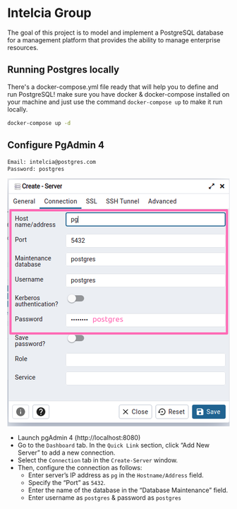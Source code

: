 # Intelcia Group

The goal of this project is to model and implement a PostgreSQL database for a management platform that provides the ability to manage enterprise resources.

## Running Postgres locally

There's a docker-compose.yml file ready that will help you to define and run PostgreSQL! make sure you have docker & docker-compose installed on your machine and just use the command `docker-compose up` to make it run locally.

```sh
docker-compose up -d
```

## Configure PgAdmin 4

```
Email: intelcia@postgres.com
Password: postgres
```

![image](configure-pgadmin.png)

- Launch pgAdmin 4 (http://localhost:8080)
- Go to the `Dashboard` tab. In the `Quick Link` section, click “Add New Server” to add a new connection.
- Select the `Connection` tab in the `Create-Server` window.
- Then, configure the connection as follows:
  - Enter server’s IP address as `pg` in the `Hostname/Address` field.
  - Specify the “Port” as `5432`.
  - Enter the name of the database in the “Database Maintenance” field.
  - Enter username as `postgres` & password as `postgres`
